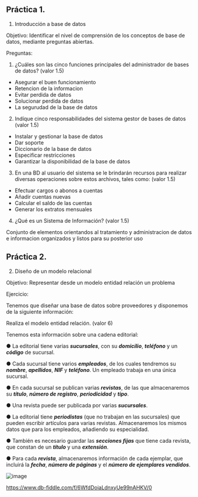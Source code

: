 ## Práctica 1.

1. Introducción a base de datos

Objetivo: Identificar el nivel de comprensión de los conceptos de base de datos,
mediante preguntas abiertas.
 
Preguntas:

1. ¿Cuáles son las cinco funciones principales del administrador de bases de datos?
(valor 1.5)

* Asegurar el buen funcionamiento
* Retencion de la informacion
* Evitar perdida de datos
* Solucionar perdida de datos
* La segurudad de la base de datos

2. Indíque cinco responsabilidades del sistema gestor de bases de datos (valor 1.5)

* Instalar y gestionar la base de datos
* Dar soporte
* Diccionario de la base de datos
* Especificar restricciones
* Garantizar la disponibilidad de la base de datos

3. En una BD al usuario del sistema se le brindarán recursos para realizar diversas
operaciones sobre estos archivos, tales como: (valor 1.5)

* Efectuar cargos o abonos a cuentas
* Añadir cuentas nuevas
* Calcular el saldo de las cuentas
* Generar los extratos mensuales


4. ¿Qué es un Sistema de Información? (valor 1.5)

Conjunto de elementos orientandos al tratamiento y administracion de datos e informacion organizados y listos para su posterior uso

## Práctica 2.

2. Diseño de un modelo relacional

Objetivo: Representar desde un modelo entidad relación un problema


Ejercicio:

Tenemos que diseñar una base de datos sobre proveedores y disponemos de la siguiente
información:

Realiza el modelo entidad relación. (valor 6)

Tenemos esta información sobre una cadena editorial:

● La editorial tiene varias ***sucursales***, con su ***domicilio***, ***teléfono*** y un ***código*** de
sucursal.

● Cada sucursal tiene varios ***empleados***, de los cuales tendremos su ***nombre***,
***apellidos***, ***NIF*** y ***teléfono***. Un empleado trabaja en una única sucursal.

● En cada sucursal se publican varias ***revistas***, de las que almacenaremos su ***título***,
***número de registro***, ***periodicidad*** y ***tipo***.

● Una revista puede ser publicada por varias ***sucursales***.

● La editorial tiene ***periodistas*** (que no trabajan en las sucursales) que pueden
escribir artículos para varias revistas. Almacenaremos los mismos datos que para
los empleados, añadiendo su especialidad.

● También es necesario guardar las ***secciones fijas*** que tiene cada revista, que
constan de un ***título*** y una ***extensión***.

● Para cada ***revista***, almacenaremos información de cada ejemplar, que incluirá la
***fecha***, ***número de páginas*** y el ***número de ejemplares vendidos***.

![image](https://user-images.githubusercontent.com/101212784/169561540-fcbfc723-f3ae-4fb0-9ad3-bcfb1dd04fe7.png)

https://www.db-fiddle.com/f/6WfdDoiaLdnxyUe99nAHKV/0
